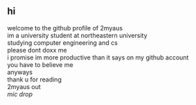 ## hi

welcome to the github profile of 2myaus <br/>
im a university student at northeastern university <br/>
studying computer engineering and cs<br/>
please dont doxx me<br/>
i promise im more productive than it says on my github account<br/>
you have to believe me<br/>
anyways<br/>
thank u for reading<br/>
2myaus out<br/>
*mic drop*
